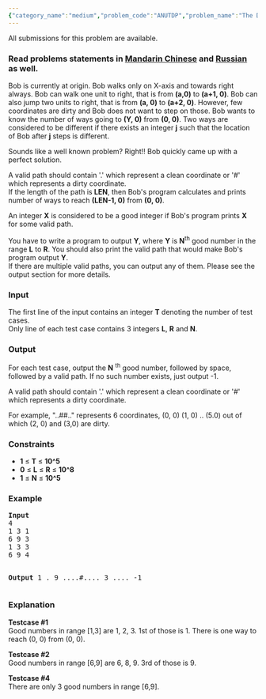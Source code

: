 ```yaml
---
{"category_name":"medium","problem_code":"ANUTDP","problem_name":"The Dirty Path","languages_supported":{"0":"ADA","1":"ASM","2":"BASH","3":"BF","4":"C","5":"C99 strict","6":"CAML","7":"CLOJ","8":"CLPS","9":"CPP 4.3.2","10":"CPP 4.9.2","11":"CPP14","12":"CS2","13":"D","14":"ERL","15":"FORT","16":"FS","17":"GO","18":"HASK","19":"ICK","20":"ICON","21":"JAVA","22":"JS","23":"LISP clisp","24":"LISP sbcl","25":"LUA","26":"NEM","27":"NICE","28":"NODEJS","29":"PAS fpc","30":"PAS gpc","31":"PERL","32":"PERL6","33":"PHP","34":"PIKE","35":"PRLG","36":"PYTH","37":"PYTH 3.4","38":"RUBY","39":"SCALA","40":"SCM guile","41":"SCM qobi","42":"ST","43":"TCL","44":"TEXT","45":"WSPC"},"max_timelimit":2,"source_sizelimit":50000,"problem_author":"anudeep2011","problem_tester":"kostya_by","date_added":"26-09-2014","tags":{"0":"anudeep2011","1":"bfs","2":"binary","3":"cook51","4":"dfs","5":"easy","6":"sorting"},"editorial_url":"http://discuss.codechef.com/problems/ANUTDP","time":{"view_start_date":1413744000,"submit_start_date":1413744000,"visible_start_date":1413744000,"end_date":1735669800},"layout":"problem"}
---
```

<span class="solution-visible-txt">All submissions for this problem are available.</span><h3> Read problems statements in <a target="_blank" href="http://www.codechef.com/download/translated/COOK51/mandarin/ANUTDP.pdf">Mandarin Chinese</a> and <a target="_blank" href="http://www.codechef.com/download/translated/COOK51/russian/ANUTDP.pdf">Russian</a> as well.</h3>
<p>
Bob is currently at origin. Bob walks only on X-axis and towards right always. Bob can walk one unit to right, that is from <b>(a,0)</b> to <b>(a+1, 0)</b>. Bob can also jump two units to right, that is from <b>(a, 0)</b> to <b>(a+2, 0)</b>. However, few coordinates are dirty and Bob does not want to step on those. Bob wants to know the number of ways going to <b>(Y, 0)</b> from <b>(0, 0)</b>. Two ways are considered to be different if there exists an integer <b>j</b> such that the location of Bob after <b>j</b> steps is different.
</p>
<p>
Sounds like a well known problem? Right!! Bob quickly came up with a perfect solution.
</p>
<p>
A valid path should contain '.' which represent a clean coordinate or '#' which represents a dirty coordinate.<br />
If the length of the path is <b>LEN</b>, then Bob's program calculates and prints number of ways to reach <b>(LEN-1, 0)</b> from <b>(0, 0)</b>.
</p>
<p>
An integer <b>X</b> is considered to be a good integer if Bob's program prints <b>X</b> for some valid path.
</p>
<p>You have to write a program to output <b>Y</b>, where <b>Y</b> is <b>N</b><sup>th</sup> good number in the range <b>L</b> to <b>R</b>. You should also print the valid path that would make Bob's program output <b>Y</b>.<br />
If there are multiple valid paths, you can output any of them. Please see the output section for more details.
</p>
<h3>Input</h3>
<p>The first line of the input contains an integer <b>T</b> denoting the number of test cases.<br />
Only line of each test case contains 3 integers <b>L</b>, <b>R</b> and <b>N</b>.</p>
<h3>Output</h3>
<p>For each test case, output the <b>N</b> <sup>th</sup> good number, followed by space, followed by a valid path. If no such number exists, just output -1.
</p>
<p>
A valid path should contain '.' which represent a clean coordinate or '#' which represents a dirty coordinate.</p>
<p>For example, "..##.." represents 6 coordinates, (0, 0) (1, 0) .. (5.0) out of which (2, 0) and (3,0) are dirty.
</p>
<h3>Constraints</h3>
<ul>
<li><b>1</b> ≤ <b>T</b> ≤ <b>10^5</b>
</li><li><b>0</b> ≤ <b>L</b> ≤ <b>R</b> ≤ <b> 10^8</b>
</li><li><b>1</b> ≤ <b>N</b> ≤ <b> 10^5</b>
</li></ul>
<h3>Example</h3>
<pre><b>Input</b>
4
1 3 1
6 9 3
1 3 3
6 9 4

<b>Output</b>
1 .
9 ....#....
3 ....
-1
</pre><h3>Explanation</h3>
<p>
<b>Testcase #1</b> <br />
Good numbers in range [1,3] are 1, 2, 3. 1st of those is 1. There is one way to reach (0, 0) from (0, 0).
</p>
<p>
<b>Testcase #2</b> <br />
Good numbers in range [6,9] are 6, 8, 9. 3rd of those is 9.
</p>
<p>
<b>Testcase #4</b> <br />
There are only 3 good numbers in range [6,9].
</p>
